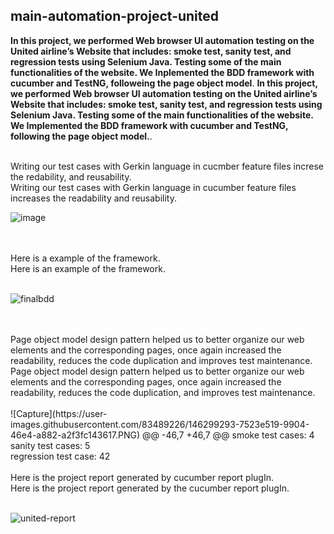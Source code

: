 ## main-automation-project-united
 **In this project, we performed Web browser UI automation testing on the United airline’s Website that includes: smoke test, sanity test, and regression tests using Selenium Java. Testing some of the main functionalities of the website. We Inplemented the BDD framework with cucumber and TestNG, followeing the page object model**.
 **In this project, we performed Web browser UI automation testing on the United airline’s Website that includes: smoke test, sanity test, and regression tests using Selenium Java. Testing some of the main functionalities of the website. We Implemented the BDD framework with cucumber and TestNG, following the page object model.**.
 <br />
 <br />


Writing our test cases with Gerkin language in cucmber feature files increse the redability, and reusability.<br />
Writing our test cases with Gerkin language in cucumber feature files increases the readability and reusability.<br />

 ![image](https://user-images.githubusercontent.com/40803114/145426205-a94e3383-fde0-41fb-9f1f-be7f8f7a009c.png) 

<br />
<br />
Here is a example of the framework.<br />
Here is an example of the framework.<br />
<br />

 ![finalbdd](https://user-images.githubusercontent.com/40803114/145869803-bab56cf3-a4c4-402f-955d-a792c85491aa.PNG)

<br />
<br /> 
Page object model design pattern helped us to better organize our web elements and the corresponding pages, once again increased the readability, reduces the code duplication and improves test maintenance.<br />
Page object model design pattern helped us to better organize our web elements and the corresponding pages, once again increased the readability, reduces the code duplication, and improves test maintenance.<br />
<br />
![Capture](https://user-images.githubusercontent.com/83489226/146299293-7523e519-9904-46e4-a882-a2f3fc143617.PNG)
@@ -46,7 +46,7 @@ smoke test cases: 4<br />
sanity test cases: 5<br />
regression test case: 42<br />
<br />
Here is the project report generated by cucumber report plugIn.<br />
Here is the project report generated by the cucumber report plugIn.<br />
<br />

 ![united-report](https://user-images.githubusercontent.com/40803114/145447601-75fa3d34-4610-40e1-bf9b-59456c6f64d2.PNG)
